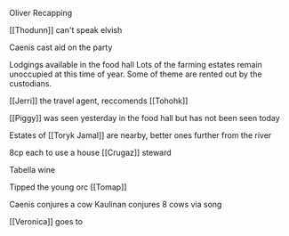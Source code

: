 Oliver Recapping

[[Thodunn]] can't speak elvish

Caenis cast aid on the party

Lodgings available in the food hall
Lots of the farming estates remain unoccupied at this time of year. 
Some of theme are rented out by the custodians.

[[Jerri]] the travel agent, reccomends [[Tohohk]]

[[Piggy]] was seen yesterday in the food hall but has not been seen today

Estates of [[Toryk Jamal]] are nearby, better ones further from the river

8cp each to use a house
[[Crugaz]] steward

Tabella wine

Tipped the young orc [[Tomap]]

Caenis conjures a cow
Kaulinan conjures 8 cows via song

[[Veronica]] goes to 




